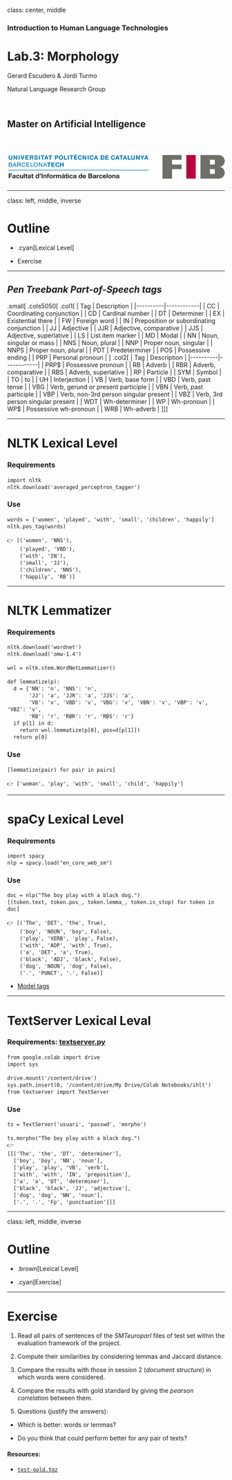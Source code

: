 class: center, middle

### Introduction to Human Language Technologies

# Lab.3: Morphology

Gerard Escudero & Jordi Turmo

Natural Language Research Group

<br>

## Master on Artificial Intelligence

<br>

![:scale 75%](fib.png)

---
class: left, middle, inverse

# Outline

* .cyan[Lexical Level]

* Exercise

---

## *Pen Treebank Part-of-Speech tags* 

.small[
.cols5050[
.col1[
| Tag | Description |
|----------|------------|
| CC  | Coordinating conjunction |
| CD  | Cardinal number |
| DT  | Determiner |
| EX  | Existential there |
| FW  | Foreign word |
| IN  | Preposition or subordinating conjunction |
| JJ  | Adjective |
| JJR | Adjective, comparative |
| JJS | Adjective, superlative |
| LS  | List item marker |
| MD  | Modal |
| NN  | Noun, singular or mass |
| NNS | Noun, plural |
| NNP | Proper noun, singular |
| NNPS | Proper noun, plural |
| PDT | Predeterminer |
| POS | Possessive ending |
| PRP | Personal pronoun |
]
.col2[
| Tag | Description |
|----------|------------|
| PRP$ | Possessive pronoun |
| RB  | Adverb |
| RBR | Adverb, comparative |
| RBS | Adverb, superlative |
| RP  | Particle |
| SYM | Symbol |
| TO  | to |
| UH  | Interjection |
| VB  | Verb, base form |
| VBD | Verb, past tense |
| VBG | Verb, gerund or present participle |
| VBN | Verb, past participle |
| VBP | Verb, non-3rd person singular present |
| VBZ | Verb, 3rd person singular present |
| WDT | Wh-determiner |
| WP  | Wh-pronoun |
| WP$ | Possessive wh-pronoun |
| WRB | Wh-adverb |
]]]

---

# NLTK Lexical Level

### Requirements

```
import nltk
nltk.download('averaged_perceptron_tagger')
```

### Use

```
words = ['women', 'played', 'with', 'small', 'children', 'happily']
nltk.pos_tag(words)

👉 [('women', 'NNS'),
    ('played', 'VBD'),
    ('with', 'IN'),
    ('small', 'JJ'),
    ('children', 'NNS'),
    ('happily', 'RB')]
```

---

# NLTK Lemmatizer

### Requirements

```
nltk.download('wordnet')
nltk.download('omw-1.4')

wnl = nltk.stem.WordNetLemmatizer()

def lemmatize(p):
  d = {'NN': 'n', 'NNS': 'n', 
       'JJ': 'a', 'JJR': 'a', 'JJS': 'a', 
       'VB': 'v', 'VBD': 'v', 'VBG': 'v', 'VBN': 'v', 'VBP': 'v', 'VBZ': 'v', 
       'RB': 'r', 'RBR': 'r', 'RBS': 'r'}
  if p[1] in d:
    return wnl.lemmatize(p[0], pos=d[p[1]])
  return p[0]
```

### Use

```
[lemmatize(pair) for pair in pairs]

👉 ['woman', 'play', 'with', 'small', 'child', 'happily']
```

---

# spaCy Lexical Level

### Requirements

```
import spacy
nlp = spacy.load("en_core_web_sm")
```

### Use

```
doc = nlp("The boy play with a black dog.")
[(token.text, token.pos_, token.lemma_, token.is_stop) for token in doc]

👉 [('The', 'DET', 'the', True),
    ('boy', 'NOUN', 'boy', False),
    ('play', 'VERB', 'play', False),
    ('with', 'ADP', 'with', True),
    ('a', 'DET', 'a', True),
    ('black', 'ADJ', 'black', False),
    ('dog', 'NOUN', 'dog', False),
    ('.', 'PUNCT', '.', False)]
```

- [Model tags](https://spacy.io/models/en)

---

# TextServer Lexical Leval

### Requirements: [textserver.py](../codes/textserver.py)

```
from google.colab import drive
import sys

drive.mount('/content/drive')
sys.path.insert(0, '/content/drive/My Drive/Colab Notebooks/ihlt')
from textserver import TextServer
```

### Use

```
ts = TextServer('usuari', 'passwd', 'morpho') 

ts.morpho("The boy play with a black dog.")
👉  
[[['The', 'the', 'DT', 'determiner'],
  ['boy', 'boy', 'NN', 'noun'],
  ['play', 'play', 'VB', 'verb'],
  ['with', 'with', 'IN', 'preposition'],
  ['a', 'a', 'DT', 'determiner'],
  ['black', 'black', 'JJ', 'adjective'],
  ['dog', 'dog', 'NN', 'noun'],
  ['.', '.', 'Fp', 'punctuation']]]
```

---
class: left, middle, inverse

# Outline

* .brown[Lexical Level]

* .cyan[Exercise]

---

# Exercise

1. Read all pairs of sentences of the *SMTeuroparl* files of test set within the
evaluation framework of the project.

2. Compute their similarities by considering lemmas and Jaccard distance.

3. Compare the results with those in session 2 (*document structure*) in which words were considered.

4. Compare the results with gold standard by giving the *pearson correlation* between them.

5. Questions (justify the answers):

  - Which is better: words or lemmas? 

  - Do you think that could perform better for any pair of texts? 

#### Resources:

* [`test-gold.tgz`](../sts/resources/test-gold.tgz)

